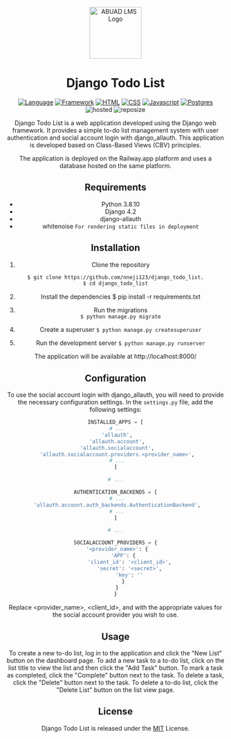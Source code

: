 <p align="center">
  <img src="./static/favicon.ico" alt="ABUAD LMS Logo", width="120", height="120">
</p>
<h1 align="center">Django Todo List</h1>
<div align="center">

[![Language](https://img.shields.io/badge/Python-darkblue.svg?style=flat&logo=python&logoColor=white)](https://www.python.org)
[![Framework](https://img.shields.io/badge/Django-darkgreen.svg?style=flat&logo=django&logoColor=white)](https://github.com/Nneji123/django_todo_list)
[![HTML](https://img.shields.io/badge/HTML-black.svg?style=flat&logo=html5&logoColor=white)](https://github.com/Nneji123/django_todo_list)
[![CSS](https://img.shields.io/badge/CSS-blue.svg?style=flat&logo=css3&logoColor=white)](https://github.com/Nneji123/django_todo_list)
[![Javascript](https://img.shields.io/badge/Javascript-yellow.svg?style=flat&logo=javascript&logoColor=white)](https://github.com/Nneji123/django_todo_list)
[![Postgres](https://img.shields.io/badge/Postgres-darkblue.svg?style=flat&logo=postgres&logoColor=white)](https://github.com/Nneji123/django_todo_list)
![hosted](https://img.shields.io/badge/Railway-430098?style=flat&logo=railway&logoColor=white)
![reposize](https://img.shields.io/github/repo-size/Nneji123/django_todo_list)

Django Todo List is a web application developed using the Django web framework. It provides a simple to-do list management system with user authentication and social account login with django_allauth. This application is developed based on Class-Based Views (CBV) principles.

The application is deployed on the Railway.app platform and uses a database hosted on the same platform.

## Requirements

- Python 3.8.10
- Django 4.2
- django-allauth
- whitenoise `For rendering static files in deployment`

## Installation

1. Clone the repository


```bash
$ git clone https://github.com/nneji123/django_todo_list.
$ cd django_todo_list
```

2. Install the dependencies
$ pip install -r requirements.txt


3. Run the migrations  
`$ python manage.py migrate`

4. Create a superuser
`$ python manage.py createsuperuser`


5. Run the development server
`$ python manage.py runserver`


The application will be available at http://localhost:8000/

## Configuration

To use the social account login with django_allauth, you will need to provide the necessary configuration settings. In the `settings.py` file, add the following settings:

```python
INSTALLED_APPS = [
 # ...
 'allauth',
 'allauth.account',
 'allauth.socialaccount',
 'allauth.socialaccount.providers.<provider_name>',
 # ...
]

# ...

AUTHENTICATION_BACKENDS = [
 # ...
 'allauth.account.auth_backends.AuthenticationBackend',
 # ...
]

# ...

SOCIALACCOUNT_PROVIDERS = {
 '<provider_name>': {
     'APP': {
         'client_id': '<client_id>',
         'secret': '<secret>',
         'key': ''
     }
 }
}
```

Replace <provider_name>, <client_id>, and <secret> with the appropriate values for the social account provider you wish to use.

## Usage
To create a new to-do list, log in to the application and click the "New List" button on the dashboard page.
To add a new task to a to-do list, click on the list title to view the list and then click the "Add Task" button.
To mark a task as completed, click the "Complete" button next to the task.
To delete a task, click the "Delete" button next to the task.
To delete a to-do list, click the "Delete List" button on the list view page.

## License
Django Todo List is released under the [MIT](./LICENSE.md) License.
